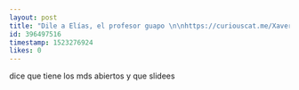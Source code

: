 ```yaml
---
layout: post
title: "Dile a Elías, el profesor guapo \n\nhttps://curiouscat.me/Xaverius/post/396490938\n\nPerdón, reescribo\n\n(https://curiouscat.me/eliasmgf )"
id: 396497516
timestamp: 1523276924
likes: 0
---
```


 dice que tiene los mds abiertos y que slidees
